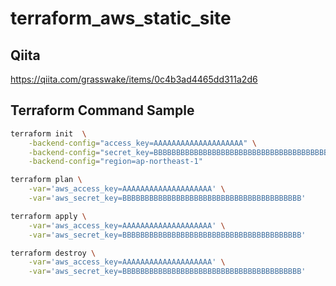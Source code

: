 # terraform_aws_static_site

## Qiita

<https://qiita.com/grasswake/items/0c4b3ad4465dd311a2d6>

## Terraform Command Sample

```bash
terraform init  \
    -backend-config="access_key=AAAAAAAAAAAAAAAAAAAA" \
    -backend-config="secret_key=BBBBBBBBBBBBBBBBBBBBBBBBBBBBBBBBBBBBBBBB"  \
    -backend-config="region=ap-northeast-1"

terraform plan \
    -var='aws_access_key=AAAAAAAAAAAAAAAAAAAA' \
    -var='aws_secret_key=BBBBBBBBBBBBBBBBBBBBBBBBBBBBBBBBBBBBBBBB'

terraform apply \
    -var='aws_access_key=AAAAAAAAAAAAAAAAAAAA' \
    -var='aws_secret_key=BBBBBBBBBBBBBBBBBBBBBBBBBBBBBBBBBBBBBBBB'

terraform destroy \
    -var='aws_access_key=AAAAAAAAAAAAAAAAAAAA' \
    -var='aws_secret_key=BBBBBBBBBBBBBBBBBBBBBBBBBBBBBBBBBBBBBBBB'
```
